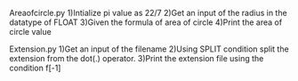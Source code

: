 Areaofcircle.py
    1)Intialize pi value as 22/7
    2)Get an input of the radius in the datatype of FLOAT
    3)Given the formula of area of circle
    4)Print the area of circle value
    
Extension.py
    1)Get an input of the filename
    2)Using SPLIT condition split the extension from the dot(.) operator.
    3)Print the extension file using the condition f[-1]
